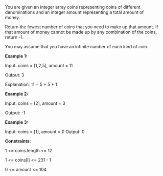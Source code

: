 You are given an integer array coins representing coins of different denominations and an integer amount representing a total amount of money.

Return the fewest number of coins that you need to make up that amount. If that amount of money cannot be made up by any combination of the coins, return -1.

You may assume that you have an infinite number of each kind of coin.



**Example 1:**

Input: coins = [1,2,5], amount = 11

Output: 3

Explanation: 11 = 5 + 5 + 1

**Example 2:**

Input: coins = [2], amount = 3

Output: -1

**Example 3:**

Input: coins = [1], amount = 0
Output: 0


**Constraints:**

1 <= coins.length <= 12

1 <= coins[i] <= 231 - 1

0 <= amount <= 104
